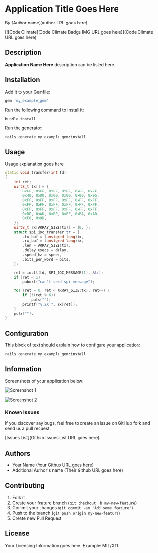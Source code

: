# Application Title Goes Here
<!-- If you'd like to use a logo instead uncomment this code and remove the text above this line

  ![Logo](URL to logo img file goes here)

-->

By [Author name](author URL goes here).

[![Code Climate](Code Climate Badge IMG URL goes here)](Code Climate URL goes here)

## Description
**Application Name Here** description can be listed here.

## Installation

Add it to your Gemfile:

```ruby
gem 'my_example_gem'
```

Run the following command to install it:

```console
bundle install
```

Run the generator:

```console
rails generate my_example_gem:install
```


## Usage

Usage explanation goes here

```C++
static void transfer(int fd)
{
	int ret;
	uint8_t tx[] = {
		0xFF, 0xFF, 0xFF, 0xFF, 0xFF, 0xFF,
		0x40, 0x00, 0x00, 0x00, 0x00, 0x95,
		0xFF, 0xFF, 0xFF, 0xFF, 0xFF, 0xFF,
		0xFF, 0xFF, 0xFF, 0xFF, 0xFF, 0xFF,
		0xFF, 0xFF, 0xFF, 0xFF, 0xFF, 0xFF,
		0xDE, 0xAD, 0xBE, 0xEF, 0xBA, 0xAD,
		0xF0, 0x0D,
	};
	uint8_t rx[ARRAY_SIZE(tx)] = {0, };
	struct spi_ioc_transfer tr = {
		.tx_buf = (unsigned long)tx,
		.rx_buf = (unsigned long)rx,
		.len = ARRAY_SIZE(tx),
		.delay_usecs = delay,
		.speed_hz = speed,
		.bits_per_word = bits,
	};

	ret = ioctl(fd, SPI_IOC_MESSAGE(1), &tr);
	if (ret < 1)
		pabort("can't send spi message");

	for (ret = 0; ret < ARRAY_SIZE(tx); ret++) {
		if (!(ret % 6))
			puts("");
		printf("%.2X ", rx[ret]);
	}
	puts("");
}
```


## Configuration

This block of text should explain how to configure your application:

`rails generate my_example_gem:install`


## Information

Screenshots of your application below:

![Screenshot 1](http://placekitten.com/400/300)

![Screenshot 2](http://placekitten.com/400/300)


### Known Issues

If you discover any bugs, feel free to create an issue on GitHub fork and
send us a pull request.

[Issues List](Github Issues List URL goes here).

## Authors

* Your Name (Your Github URL goes here)
* Additional Author's name (Their Github URL goes here)


## Contributing

1. Fork it
2. Create your feature branch (`git checkout -b my-new-feature`)
3. Commit your changes (`git commit -am 'Add some feature'`)
4. Push to the branch (`git push origin my-new-feature`)
5. Create new Pull Request


## License

Your Licensing Information goes here. Example: MIT/X11.
